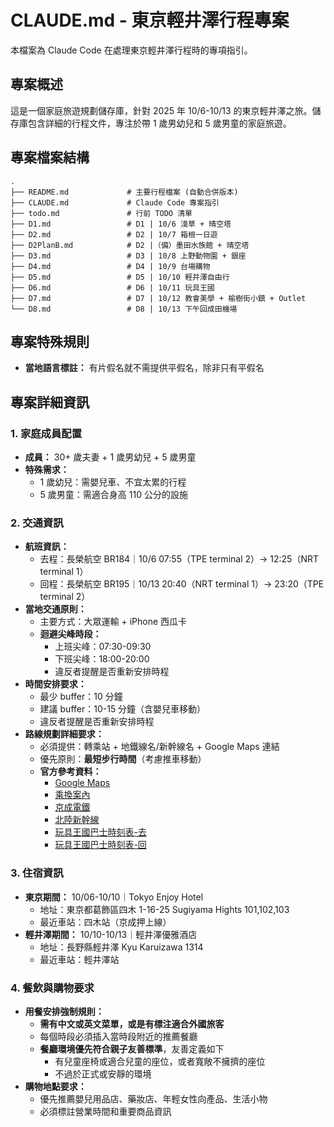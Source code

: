 # CLAUDE.md - 東京輕井澤行程專案

本檔案為 Claude Code 在處理東京輕井澤行程時的專項指引。

## 專案概述

這是一個家庭旅遊規劃儲存庫，針對 2025 年 10/6-10/13 的東京輕井澤之旅。儲存庫包含詳細的行程文件，專注於帶 1 歲男幼兒和 5 歲男童的家庭旅遊。

## 專案檔案結構

```text
.
├── README.md             # 主要行程檔案 (自動合併版本)
├── CLAUDE.md             # Claude Code 專案指引
├── todo.md               # 行前 TODO 清單
├── D1.md                 # D1 | 10/6 淺草 + 晴空塔
├── D2.md                 # D2 | 10/7 箱根一日遊
├── D2PlanB.md            # D2 |（備）墨田水族館 + 晴空塔
├── D3.md                 # D3 | 10/8 上野動物園 + 銀座
├── D4.md                 # D4 | 10/9 台場購物
├── D5.md                 # D5 | 10/10 輕井澤自由行
├── D6.md                 # D6 | 10/11 玩具王國
├── D7.md                 # D7 | 10/12 教會美學 + 榆樹街小鎮 + Outlet
└── D8.md                 # D8 | 10/13 下午回成田機場
```

## 專案特殊規則

- **當地語言標註：** 有片假名就不需提供平假名，除非只有平假名

## 專案詳細資訊

### 1. **家庭成員配置**

- **成員：** 30+ 歲夫妻 + 1 歲男幼兒 + 5 歲男童
- **特殊需求：**
  - 1 歲幼兒：需嬰兒車、不宜太累的行程
  - 5 歲男童：需適合身高 110 公分的設施

### 2. **交通資訊**

- **航班資訊：**
  - 去程：長榮航空 BR184｜10/6 07:55（TPE terminal 2）→ 12:25（NRT terminal 1）
  - 回程：長榮航空 BR195｜10/13 20:40（NRT terminal 1）→ 23:20（TPE terminal 2）
- **當地交通原則：**
  - 主要方式：大眾運輸 + iPhone 西瓜卡
  - **迴避尖峰時段：**
    - 上班尖峰：07:30-09:30
    - 下班尖峰：18:00-20:00
    - 違反者提醒是否重新安排時程
- **時間安排要求：**
  - 最少 buffer：10 分鐘
  - 建議 buffer：10-15 分鐘（含嬰兒車移動）
  - 違反者提醒是否重新安排時程
- **路線規劃詳細要求：**
  - 必須提供：轉乘站 + 地鐵線名/新幹線名 + Google Maps 連結
  - 優先原則：**最短步行時間**（考慮推車移動）
  - **官方參考資料：**
    - [Google Maps](https://maps.google.com)
    - [乘換案內](https://world.jorudan.co.jp/mln/zh-tw/)
    - [京成電鐵](https://www.keisei.co.jp/keisei/tetudou/skyliner/tc/traffic/skyliner.php)
    - [北陸新幹線](https://www.westjr.co.jp/global/tc/train/shinkansen/hokuriku-shinkansen/index.html)
    - [玩具王國巴士時刻表-去](https://www.seibubus.co.jp/docs/rosen/karuizawa/eki.pdf)
    - [玩具王國巴士時刻表-回](https://www.seibubus.co.jp/docs/rosen/karuizawa/onsen.pdf)

### 3. **住宿資訊**

- **東京期間：** 10/06-10/10｜Tokyo Enjoy Hotel
  - 地址：東京都葛飾區四木 1-16-25 Sugiyama Hights 101,102,103
  - 最近車站：四木站（京成押上線）
- **輕井澤期間：** 10/10-10/13｜輕井澤優雅酒店
  - 地址：長野縣輕井澤 Kyu Karuizawa 1314
  - 最近車站：輕井澤站

### 4. **餐飲與購物要求**

- **用餐安排強制規則：**
  - **需有中文或英文菜單，或是有標注適合外國旅客**
  - 每個時段必須插入當時段附近的推薦餐廳
  - **餐廳環境優先符合親子友善標準**，友善定義如下
    - 有兒童座椅或適合兒童的座位，或者寬敞不擁擠的座位
    - 不過於正式或安靜的環境
- **購物地點要求：**
  - 優先推薦嬰兒用品店、藥妝店、年輕女性向產品、生活小物
  - 必須標註營業時間和重要商品資訊

